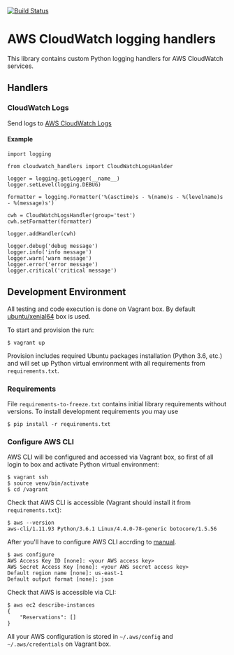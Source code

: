 [![Build Status](https://travis-ci.org/mligus/cloudwatch-handlers.svg?branch=master)](https://travis-ci.org/mligus/cloudwatch-handlers)


# AWS CloudWatch logging handlers

This library contains custom Python logging handlers for AWS CloudWatch services.


## Handlers


### CloudWatch Logs

Send logs to [AWS CloudWatch Logs](https://console.aws.amazon.com/cloudwatch/home?region=us-east-1#logs:)


#### Example

```
import logging

from cloudwatch_handlers import CloudWatchLogsHanlder

logger = logging.getLogger(__name__)
logger.setLevel(logging.DEBUG)

formatter = logging.Formatter('%(asctime)s - %(name)s - %(levelname)s - %(message)s')

cwh = CloudWatchLogsHandler(group='test')
cwh.setFormatter(formatter)

logger.addHandler(cwh)

logger.debug('debug message')
logger.info('info message')
logger.warn('warn message')
logger.error('error message')
logger.critical('critical message')
```


## Development Environment

All testing and code execution is done on Vagrant box.
By default [ubuntu/xenial64](https://atlas.hashicorp.com/ubuntu/boxes/xenial64/) box is used.

To start and provision the run:

```
$ vagrant up
```

Provision includes required Ubuntu packages installation (Python 3.6, etc.) and will set up 
Python virtual environment with all requirements from `requirements.txt`.


### Requirements

File `requirements-to-freeze.txt` contains initial library requirements without versions.
To install development requirements you may use 

```
$ pip install -r requirements.txt
```


### Configure AWS CLI

AWS CLI will be configured and accessed via Vagrant box, so first of all login to box 
and activate Python virtual environment:

```
$ vagrant ssh
$ source venv/bin/activate
$ cd /vagrant
```

Check that AWS CLI is accessible (Vagrant should install it from `requirements.txt`):

```
$ aws --version
aws-cli/1.11.93 Python/3.6.1 Linux/4.4.0-78-generic botocore/1.5.56
```

After you'll have to configure AWS CLI accrding to [manual](http://docs.aws.amazon.com/cli/latest/userguide/cli-chap-getting-started.html).

```
$ aws configure
AWS Access Key ID [none]: <your AWS access key> 
AWS Secret Access Key [none]: <your AWS secret access key>
Default region name [none]: us-east-1
Default output format [none]: json
```

Check that AWS is accessible via CLI:

```
$ aws ec2 describe-instances
{
    "Reservations": []
}
```

All your AWS configuration is stored in `~/.aws/config` and `~/.aws/credentials` on Vagrant box.

